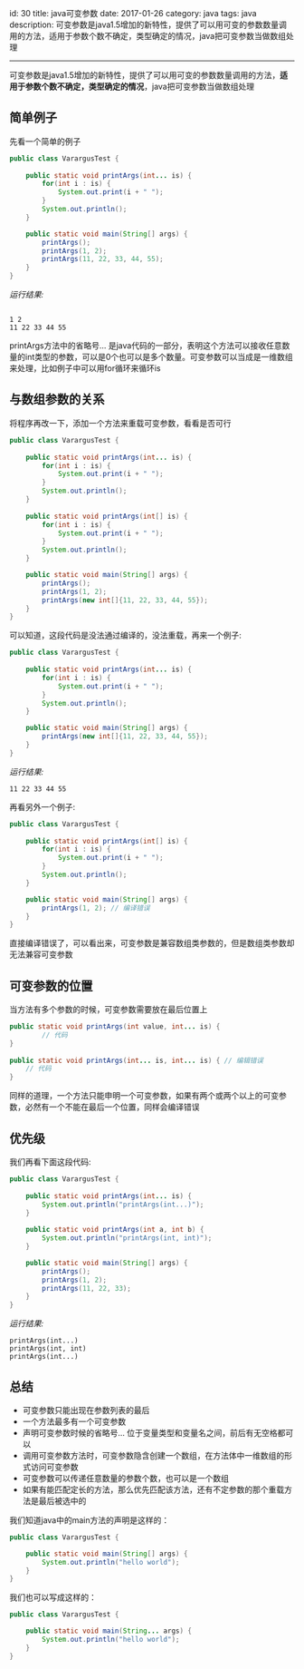 id: 30
title: java可变参数
date: 2017-01-26
category: java
tags: java
description: 可变参数是java1.5增加的新特性，提供了可以用可变的参数数量调用的方法，适用于参数个数不确定，类型确定的情况，java把可变参数当做数组处理

------
可变参数是java1.5增加的新特性，提供了可以用可变的参数数量调用的方法，**适用于参数个数不确定，类型确定的情况**，java把可变参数当做数组处理

## 简单例子
先看一个简单的例子
```java
public class VarargusTest {
	
	public static void printArgs(int... is) {
		for(int i : is) {
			System.out.print(i + " ");
		}
		System.out.println();
	}

	public static void main(String[] args) {
		printArgs();
		printArgs(1, 2);
		printArgs(11, 22, 33, 44, 55);
	}
}
```

*运行结果:*
```

1 2 
11 22 33 44 55
```

printArgs方法中的省略号... 是java代码的一部分，表明这个方法可以接收任意数量的int类型的参数，可以是0个也可以是多个数量。可变参数可以当成是一维数组来处理，比如例子中可以用for循环来循环is

## 与数组参数的关系
将程序再改一下，添加一个方法来重载可变参数，看看是否可行
```java
public class VarargusTest {
	
	public static void printArgs(int... is) {
		for(int i : is) {
			System.out.print(i + " ");
		}
		System.out.println();
	}
	
	public static void printArgs(int[] is) {
		for(int i : is) {
			System.out.print(i + " ");
		}
		System.out.println();
	}

	public static void main(String[] args) {
		printArgs();
		printArgs(1, 2);
		printArgs(new int[]{11, 22, 33, 44, 55});
	}
}
```
可以知道，这段代码是没法通过编译的，没法重载，再来一个例子:

```java
public class VarargusTest {
	
	public static void printArgs(int... is) {
		for(int i : is) {
			System.out.print(i + " ");
		}
		System.out.println();
	}

	public static void main(String[] args) {
		printArgs(new int[]{11, 22, 33, 44, 55});
	}
}
```
*运行结果:*
```
11 22 33 44 55 
```

再看另外一个例子:
```java
public class VarargusTest {
	
	public static void printArgs(int[] is) {
		for(int i : is) {
			System.out.print(i + " ");
		}
		System.out.println();
	}

	public static void main(String[] args) {
		printArgs(1, 2); // 编译错误
	}
}
```
直接编译错误了，可以看出来，可变参数是兼容数组类参数的，但是数组类参数却无法兼容可变参数

## 可变参数的位置
当方法有多个参数的时候，可变参数需要放在最后位置上
```java
public static void printArgs(int value, int... is) {
		// 代码
}
	
public static void printArgs(int... is, int... is) { // 编辑错误
	// 代码
}
```
同样的道理，一个方法只能申明一个可变参数，如果有两个或两个以上的可变参数，必然有一个不能在最后一个位置，同样会编译错误

## 优先级
我们再看下面这段代码:
```java
public class VarargusTest {
	
	public static void printArgs(int... is) {
		System.out.println("printArgs(int...)");
	}
	
	public static void printArgs(int a, int b) {
		System.out.println("printArgs(int, int)");
	}

	public static void main(String[] args) {
		printArgs();
		printArgs(1, 2);
		printArgs(11, 22, 33);
	}
}
```
*运行结果:*
```
printArgs(int...)
printArgs(int, int)
printArgs(int...)
```

## 总结

* 可变参数只能出现在参数列表的最后
* 一个方法最多有一个可变参数
* 声明可变参数时候的省略号... 位于变量类型和变量名之间，前后有无空格都可以
* 调用可变参数方法时，可变参数隐含创建一个数组，在方法体中一维数组的形式访问可变参数
* 可变参数可以传递任意数量的参数个数，也可以是一个数组
* 如果有能匹配定长的方法，那么优先匹配该方法，还有不定参数的那个重载方法是最后被选中的

我们知道java中的main方法的声明是这样的：
```java
public class VarargusTest {

	public static void main(String[] args) {
		System.out.println("hello world");
	}
}
```

我们也可以写成这样的：
```java
public class VarargusTest {

	public static void main(String... args) {
		System.out.println("hello world");
	}
}
```
